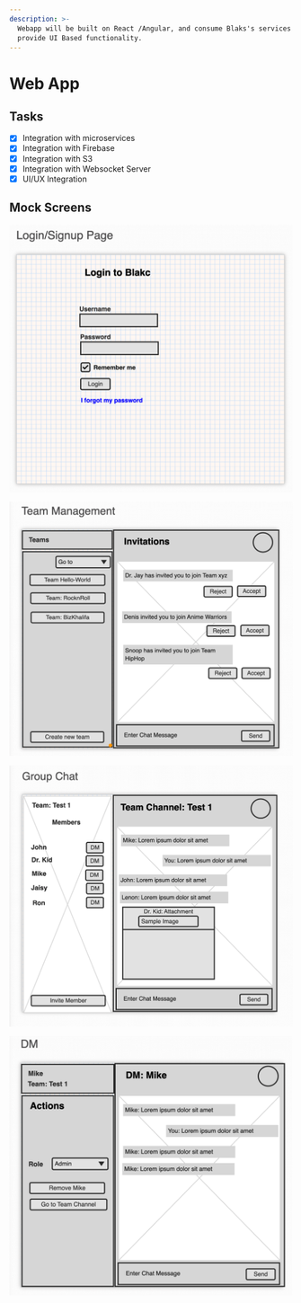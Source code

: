 ```yaml
---
description: >-
  Webapp will be built on React /Angular, and consume Blaks's services to
  provide UI Based functionality.
---
```


# Web App

## Tasks

* [x] Integration with microservices
* [x] Integration with Firebase
* [x] Integration with S3
* [x] Integration with Websocket Server
* [x] UI/UX  Integration

## Mock Screens

![](../.gitbook/assets/screenshot-2021-01-20-at-3.42.11-pm.png)

![](../.gitbook/assets/team_manage.png)

![](../.gitbook/assets/group-chat.png)

![](../.gitbook/assets/dm.png)



